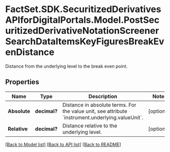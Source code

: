 # FactSet.SDK.SecuritizedDerivativesAPIforDigitalPortals.Model.PostSecuritizedDerivativeNotationScreenerSearchDataItemsKeyFiguresBreakEvenDistance
Distance from the underlying level to the break even point.

## Properties

Name | Type | Description | Notes
------------ | ------------- | ------------- | -------------
**Absolute** | **decimal?** | Distance in absolute terms. For the value unit, see attribute &#x60;instrument.underlying.valueUnit&#x60;. | [optional] 
**Relative** | **decimal?** | Distance relative to the underlying level. | [optional] 

[[Back to Model list]](../README.md#documentation-for-models) [[Back to API list]](../README.md#documentation-for-api-endpoints) [[Back to README]](../README.md)

